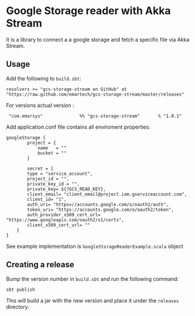 # Google Storage reader with Akka Stream

It is a library to connect a a google storage and fetch a specific file via Akka Stream.


## Usage

Add the following to `build.sbt`:

    resolvers += "gcs-storage-stream on GitHub" at "https://raw.github.com/emartech/gcs-storage-stream/master/releases"

For versions actual version :

     "com.emarsys"              %% "gcs-storage-stream"       % "1.0.1"

Add application.conf file contains all enviroment properties:

    googleStorage {
            project = {
                name   = ""
                bucket = ""
            }
        
            secret = {
            type = "service_account",
            project_id = "",
            private_key_id = "",
            private_key= ${?GCS_READ_KEY},
            client_email= "client_email@project.iam.gserviceaccount.com",
            client_id= "1",
            auth_uri= "https=//accounts.google.com/o/oauth2/auth",
            token_uri= "https://accounts.google.com/o/oauth2/token",
            auth_provider_x509_cert_url= "https://www.googleapis.com/oauth2/v1/certs",
            client_x509_cert_url= ""
        }
    }

See example implementation is `GoogleStorageReaderExample.scala` object


Creating a release
------------------

Bump the version number in `build.sbt` and run the following command:

    sbt publish

This will build a jar with the new version and place it under the `releases` directory.
